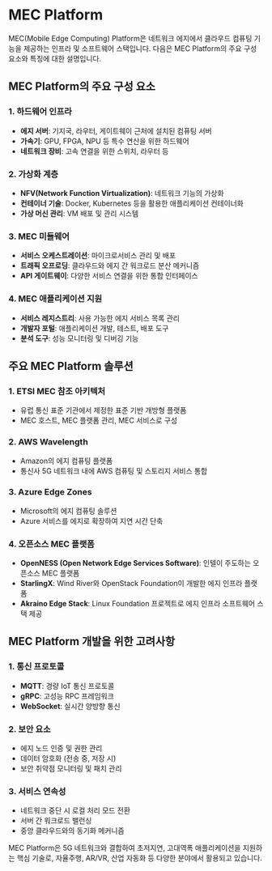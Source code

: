 # MEC Platform

MEC(Mobile Edge Computing) Platform은 네트워크 에지에서 클라우드 컴퓨팅 기능을 제공하는 인프라 및 소프트웨어 스택입니다. 다음은 MEC Platform의 주요 구성 요소와 특징에 대한 설명입니다.

## MEC Platform의 주요 구성 요소

### 1. 하드웨어 인프라
- **에지 서버**: 기지국, 라우터, 게이트웨이 근처에 설치된 컴퓨팅 서버
- **가속기**: GPU, FPGA, NPU 등 특수 연산을 위한 하드웨어
- **네트워크 장비**: 고속 연결을 위한 스위치, 라우터 등

### 2. 가상화 계층
- **NFV(Network Function Virtualization)**: 네트워크 기능의 가상화
- **컨테이너 기술**: Docker, Kubernetes 등을 활용한 애플리케이션 컨테이너화
- **가상 머신 관리**: VM 배포 및 관리 시스템

### 3. MEC 미들웨어
- **서비스 오케스트레이션**: 마이크로서비스 관리 및 배포
- **트래픽 오프로딩**: 클라우드와 에지 간 워크로드 분산 메커니즘
- **API 게이트웨이**: 다양한 서비스 연결을 위한 통합 인터페이스

### 4. MEC 애플리케이션 지원
- **서비스 레지스트리**: 사용 가능한 에지 서비스 목록 관리
- **개발자 포털**: 애플리케이션 개발, 테스트, 배포 도구
- **분석 도구**: 성능 모니터링 및 디버깅 기능

## 주요 MEC Platform 솔루션

### 1. ETSI MEC 참조 아키텍처
- 유럽 통신 표준 기관에서 제정한 표준 기반 개방형 플랫폼
- MEC 호스트, MEC 플랫폼 관리, MEC 서비스로 구성

### 2. AWS Wavelength
- Amazon의 에지 컴퓨팅 플랫폼
- 통신사 5G 네트워크 내에 AWS 컴퓨팅 및 스토리지 서비스 통합

### 3. Azure Edge Zones
- Microsoft의 에지 컴퓨팅 솔루션
- Azure 서비스를 에지로 확장하여 지연 시간 단축

### 4. 오픈소스 MEC 플랫폼
- **OpenNESS (Open Network Edge Services Software)**: 인텔이 주도하는 오픈소스 MEC 플랫폼
- **StarlingX**: Wind River와 OpenStack Foundation이 개발한 에지 인프라 플랫폼
- **Akraino Edge Stack**: Linux Foundation 프로젝트로 에지 인프라 소프트웨어 스택 제공

## MEC Platform 개발을 위한 고려사항

### 1. 통신 프로토콜
- **MQTT**: 경량 IoT 통신 프로토콜
- **gRPC**: 고성능 RPC 프레임워크
- **WebSocket**: 실시간 양방향 통신

### 2. 보안 요소
- 에지 노드 인증 및 권한 관리
- 데이터 암호화 (전송 중, 저장 시)
- 보안 취약점 모니터링 및 패치 관리

### 3. 서비스 연속성
- 네트워크 중단 시 로컬 처리 모드 전환
- 서버 간 워크로드 밸런싱
- 중앙 클라우드와의 동기화 메커니즘

MEC Platform은 5G 네트워크와 결합하여 초저지연, 고대역폭 애플리케이션을 지원하는 핵심 기술로, 자율주행, AR/VR, 산업 자동화 등 다양한 분야에서 활용되고 있습니다.